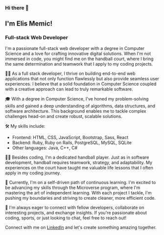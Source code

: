 ### Hi there 👋

<h2> I'm Elis Memic!</h2>
<h3> Full-stack Web Developer </h3>

I'm a passionate full-stack web developer with a degree in Computer Science and a love for crafting innovative digital solutions. When I'm not immersed in code, you might find me on the handball court, where I bring the same determination and teamwork that I apply to my coding projects.

👨‍💻 As a full stack developer, I thrive on building end-to-end web applications that not only function flawlessly but also provide seamless user experiences. I believe that a solid foundation in Computer Science coupled with a creative approach can lead to truly remarkable software.

🎓 With a degree in Computer Science, I've honed my problem-solving skills and gained a deep understanding of algorithms, data structures, and software architecture. This background enables me to tackle complex challenges head-on and create robust, scalable solutions.

🛠️ My skills include:

- Frontend: HTML, CSS, JavaScript, Bootstrap, Sass, React
- Backend: Ruby, Ruby on Rails, PostgreSQL, MySQL, SQLite
- Other languages: Java, C++, C#

🤾‍♂️ Besides coding, I'm a dedicated handball player. Just as in software development, handball requires teamwork, strategy, and adaptability. My experiences on the court have taught me valuable life lessons that I often apply in my coding journey.

🌱 Currently, I'm on a self-driven path of continuous learning. I'm excited to be advancing my skills through the Microverse program, where I'm mastering the art of independent learning. With each project I tackle, I'm pushing my boundaries and striving to create cleaner, more efficient code.

🚀 I'm always eager to connect with fellow developers, collaborate on interesting projects, and exchange insights. If you're passionate about coding, sports, or just looking to chat, feel free to reach out!

Connect with me on [LinkedIn](https://www.linkedin.com/in/elis-memic-0a7393bb/) and let's create something amazing together.
